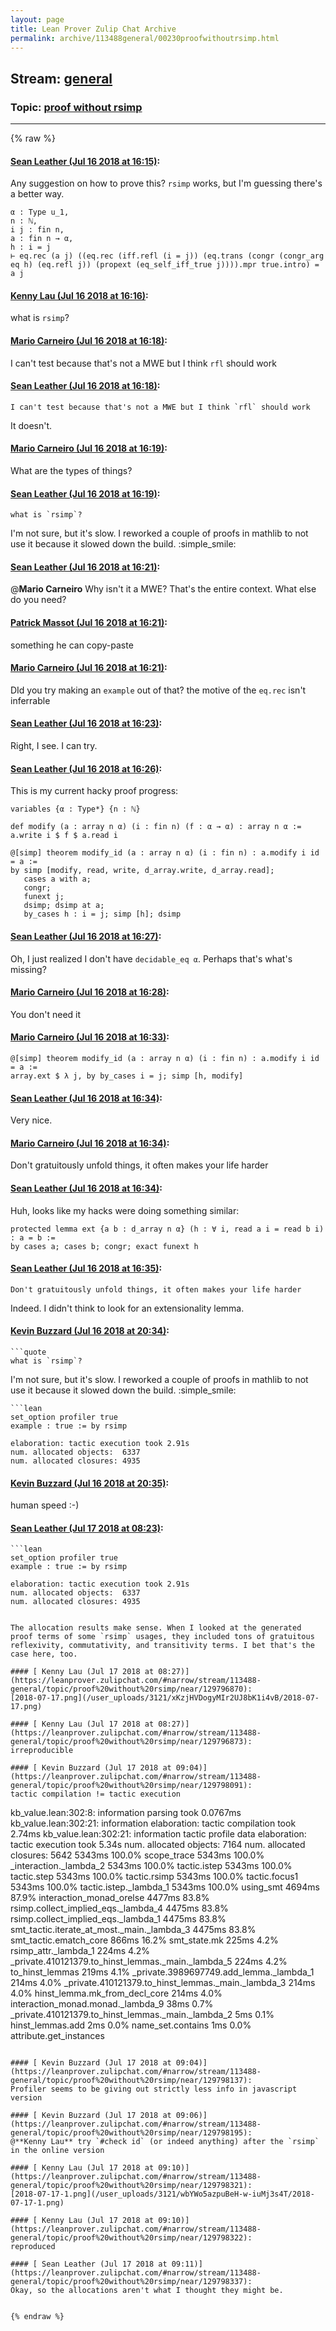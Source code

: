 ```yaml
---
layout: page
title: Lean Prover Zulip Chat Archive 
permalink: archive/113488general/00230proofwithoutrsimp.html
---
```


## Stream: [general](index.html)
### Topic: [proof without rsimp](00230proofwithoutrsimp.html)

---


{% raw %}
#### [ Sean Leather (Jul 16 2018 at 16:15)](https://leanprover.zulipchat.com/#narrow/stream/113488-general/topic/proof%20without%20rsimp/near/129752082):
Any suggestion on how to prove this? `rsimp` works, but I'm guessing there's a better way.

```lean
α : Type u_1,
n : ℕ,
i j : fin n,
a : fin n → α,
h : i = j
⊢ eq.rec (a j) ((eq.rec (iff.refl (i = j)) (eq.trans (congr (congr_arg eq h) (eq.refl j)) (propext (eq_self_iff_true j)))).mpr true.intro) = a j
```

#### [ Kenny Lau (Jul 16 2018 at 16:16)](https://leanprover.zulipchat.com/#narrow/stream/113488-general/topic/proof%20without%20rsimp/near/129752174):
what is `rsimp`?

#### [ Mario Carneiro (Jul 16 2018 at 16:18)](https://leanprover.zulipchat.com/#narrow/stream/113488-general/topic/proof%20without%20rsimp/near/129752244):
I can't test because that's not a MWE but I think `rfl` should work

#### [ Sean Leather (Jul 16 2018 at 16:18)](https://leanprover.zulipchat.com/#narrow/stream/113488-general/topic/proof%20without%20rsimp/near/129752301):
```quote
I can't test because that's not a MWE but I think `rfl` should work
```
It doesn't.

#### [ Mario Carneiro (Jul 16 2018 at 16:19)](https://leanprover.zulipchat.com/#narrow/stream/113488-general/topic/proof%20without%20rsimp/near/129752329):
What are the types of things?

#### [ Sean Leather (Jul 16 2018 at 16:19)](https://leanprover.zulipchat.com/#narrow/stream/113488-general/topic/proof%20without%20rsimp/near/129752343):
```quote
what is `rsimp`?
```
I'm not sure, but it's slow. I reworked a couple of proofs in mathlib to not use it because it slowed down the build. :simple_smile:

#### [ Sean Leather (Jul 16 2018 at 16:21)](https://leanprover.zulipchat.com/#narrow/stream/113488-general/topic/proof%20without%20rsimp/near/129752482):
@**Mario Carneiro** Why isn't it a MWE? That's the entire context. What else do you need?

#### [ Patrick Massot (Jul 16 2018 at 16:21)](https://leanprover.zulipchat.com/#narrow/stream/113488-general/topic/proof%20without%20rsimp/near/129752504):
something he can copy-paste

#### [ Mario Carneiro (Jul 16 2018 at 16:21)](https://leanprover.zulipchat.com/#narrow/stream/113488-general/topic/proof%20without%20rsimp/near/129752509):
DId you try making an `example` out of that? the motive of the `eq.rec` isn't inferrable

#### [ Sean Leather (Jul 16 2018 at 16:23)](https://leanprover.zulipchat.com/#narrow/stream/113488-general/topic/proof%20without%20rsimp/near/129752604):
Right, I see. I can try.

#### [ Sean Leather (Jul 16 2018 at 16:26)](https://leanprover.zulipchat.com/#narrow/stream/113488-general/topic/proof%20without%20rsimp/near/129752774):
This is my current hacky proof progress:

```lean
variables {α : Type*} {n : ℕ}

def modify (a : array n α) (i : fin n) (f : α → α) : array n α :=
a.write i $ f $ a.read i

@[simp] theorem modify_id (a : array n α) (i : fin n) : a.modify i id = a :=
by simp [modify, read, write, d_array.write, d_array.read];
   cases a with a;
   congr;
   funext j;
   dsimp; dsimp at a;
   by_cases h : i = j; simp [h]; dsimp
```

#### [ Sean Leather (Jul 16 2018 at 16:27)](https://leanprover.zulipchat.com/#narrow/stream/113488-general/topic/proof%20without%20rsimp/near/129752816):
Oh, I just realized I don't have `decidable_eq α`. Perhaps that's what's missing?

#### [ Mario Carneiro (Jul 16 2018 at 16:28)](https://leanprover.zulipchat.com/#narrow/stream/113488-general/topic/proof%20without%20rsimp/near/129752881):
You don't need it

#### [ Mario Carneiro (Jul 16 2018 at 16:33)](https://leanprover.zulipchat.com/#narrow/stream/113488-general/topic/proof%20without%20rsimp/near/129753171):
```
@[simp] theorem modify_id (a : array n α) (i : fin n) : a.modify i id = a :=
array.ext $ λ j, by by_cases i = j; simp [h, modify]
```

#### [ Sean Leather (Jul 16 2018 at 16:34)](https://leanprover.zulipchat.com/#narrow/stream/113488-general/topic/proof%20without%20rsimp/near/129753229):
Very nice.

#### [ Mario Carneiro (Jul 16 2018 at 16:34)](https://leanprover.zulipchat.com/#narrow/stream/113488-general/topic/proof%20without%20rsimp/near/129753235):
Don't gratuitously unfold things, it often makes your life harder

#### [ Sean Leather (Jul 16 2018 at 16:34)](https://leanprover.zulipchat.com/#narrow/stream/113488-general/topic/proof%20without%20rsimp/near/129753264):
Huh, looks like my hacks were doing something similar:

```lean
protected lemma ext {a b : d_array n α} (h : ∀ i, read a i = read b i) : a = b :=
by cases a; cases b; congr; exact funext h
```

#### [ Sean Leather (Jul 16 2018 at 16:35)](https://leanprover.zulipchat.com/#narrow/stream/113488-general/topic/proof%20without%20rsimp/near/129753306):
```quote
Don't gratuitously unfold things, it often makes your life harder
```
Indeed. I didn't think to look for an extensionality lemma.

#### [ Kevin Buzzard (Jul 16 2018 at 20:34)](https://leanprover.zulipchat.com/#narrow/stream/113488-general/topic/proof%20without%20rsimp/near/129767892):
```quote
```quote
what is `rsimp`?
```
I'm not sure, but it's slow. I reworked a couple of proofs in mathlib to not use it because it slowed down the build. :simple_smile:
```
```lean
set_option profiler true 
example : true := by rsimp 
```

```
elaboration: tactic execution took 2.91s
num. allocated objects:  6337
num. allocated closures: 4935
```

#### [ Kevin Buzzard (Jul 16 2018 at 20:35)](https://leanprover.zulipchat.com/#narrow/stream/113488-general/topic/proof%20without%20rsimp/near/129767914):
human speed :-)

#### [ Sean Leather (Jul 17 2018 at 08:23)](https://leanprover.zulipchat.com/#narrow/stream/113488-general/topic/proof%20without%20rsimp/near/129796766):
```quote
```lean
set_option profiler true 
example : true := by rsimp 
```

```lean
elaboration: tactic execution took 2.91s
num. allocated objects:  6337
num. allocated closures: 4935
```
```

The allocation results make sense. When I looked at the generated proof terms of some `rsimp` usages, they included tons of gratuitous reflexivity, commutativity, and transitivity terms. I bet that's the case here, too.

#### [ Kenny Lau (Jul 17 2018 at 08:27)](https://leanprover.zulipchat.com/#narrow/stream/113488-general/topic/proof%20without%20rsimp/near/129796870):
[2018-07-17.png](/user_uploads/3121/xKzjHVDogyMIr2UJ8bK1i4vB/2018-07-17.png)

#### [ Kenny Lau (Jul 17 2018 at 08:27)](https://leanprover.zulipchat.com/#narrow/stream/113488-general/topic/proof%20without%20rsimp/near/129796873):
irreproducible

#### [ Kevin Buzzard (Jul 17 2018 at 09:04)](https://leanprover.zulipchat.com/#narrow/stream/113488-general/topic/proof%20without%20rsimp/near/129798091):
tactic compilation != tactic execution

```
kb_value.lean:302:8: information
parsing took 0.0767ms
kb_value.lean:302:21: information
elaboration: tactic compilation took 2.74ms
kb_value.lean:302:21: information tactic profile data
elaboration: tactic execution took 5.34s
num. allocated objects:  7164
num. allocated closures: 5642
 5343ms   100.0%   scope_trace
 5343ms   100.0%   _interaction._lambda_2
 5343ms   100.0%   tactic.istep
 5343ms   100.0%   tactic.step
 5343ms   100.0%   tactic.rsimp
 5343ms   100.0%   tactic.focus1
 5343ms   100.0%   tactic.istep._lambda_1
 5343ms   100.0%   using_smt
 4694ms    87.9%   interaction_monad_orelse
 4477ms    83.8%   rsimp.collect_implied_eqs._lambda_4
 4475ms    83.8%   rsimp.collect_implied_eqs._lambda_1
 4475ms    83.8%   smt_tactic.iterate_at_most._main._lambda_3
 4475ms    83.8%   smt_tactic.ematch_core
  866ms    16.2%   smt_state.mk
  225ms     4.2%   rsimp_attr._lambda_1
  224ms     4.2%   _private.410121379.to_hinst_lemmas._main._lambda_5
  224ms     4.2%   to_hinst_lemmas
  219ms     4.1%   _private.3989697749.add_lemma._lambda_1
  214ms     4.0%   _private.410121379.to_hinst_lemmas._main._lambda_3
  214ms     4.0%   hinst_lemma.mk_from_decl_core
  214ms     4.0%   interaction_monad.monad._lambda_9
   38ms     0.7%   _private.410121379.to_hinst_lemmas._main._lambda_2
    5ms     0.1%   hinst_lemmas.add
    2ms     0.0%   name_set.contains
    1ms     0.0%   attribute.get_instances
```

#### [ Kevin Buzzard (Jul 17 2018 at 09:04)](https://leanprover.zulipchat.com/#narrow/stream/113488-general/topic/proof%20without%20rsimp/near/129798137):
Profiler seems to be giving out strictly less info in javascript version

#### [ Kevin Buzzard (Jul 17 2018 at 09:06)](https://leanprover.zulipchat.com/#narrow/stream/113488-general/topic/proof%20without%20rsimp/near/129798195):
@**Kenny Lau** try `#check id` (or indeed anything) after the `rsimp` in the online version

#### [ Kenny Lau (Jul 17 2018 at 09:10)](https://leanprover.zulipchat.com/#narrow/stream/113488-general/topic/proof%20without%20rsimp/near/129798321):
[2018-07-17-1.png](/user_uploads/3121/wbYWo5azpuBeH-w-iuMj3s4T/2018-07-17-1.png)

#### [ Kenny Lau (Jul 17 2018 at 09:10)](https://leanprover.zulipchat.com/#narrow/stream/113488-general/topic/proof%20without%20rsimp/near/129798322):
reproduced

#### [ Sean Leather (Jul 17 2018 at 09:11)](https://leanprover.zulipchat.com/#narrow/stream/113488-general/topic/proof%20without%20rsimp/near/129798337):
Okay, so the allocations aren't what I thought they might be.


{% endraw %}
